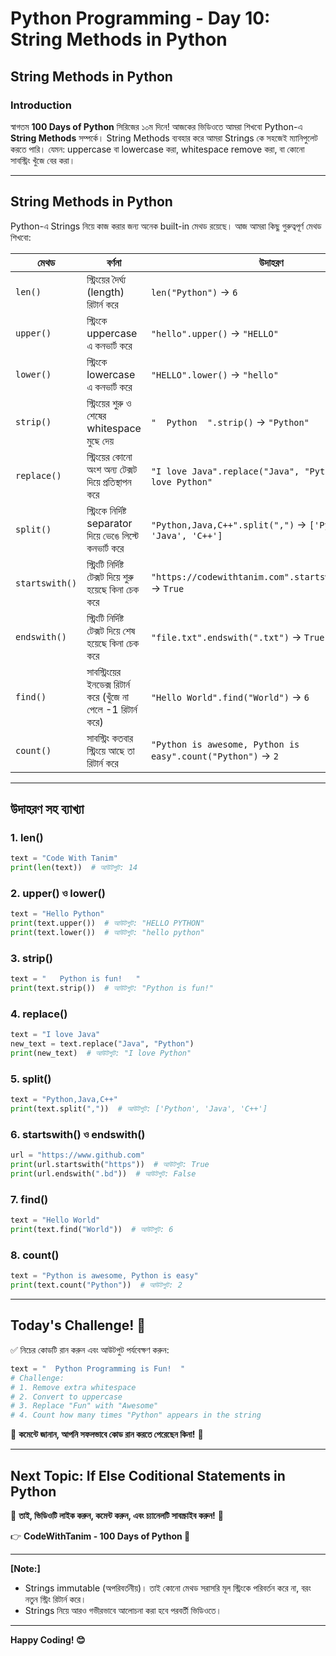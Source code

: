 # Python Programming - Day 10: String Methods in Python

## **String Methods in Python**

### **Introduction**
স্বাগতম **100 Days of Python** সিরিজের ১০ম দিনে! আজকের ভিডিওতে আমরা শিখবো Python-এ **String Methods** সম্পর্কে। String Methods ব্যবহার করে আমরা Strings কে সহজেই ম্যানিপুলেট করতে পারি। যেমন: uppercase বা lowercase করা, whitespace remove করা, বা কোনো সাবস্ট্রিং খুঁজে বের করা।

---

## **String Methods in Python**

Python-এ Strings নিয়ে কাজ করার জন্য অনেক built-in মেথড রয়েছে। আজ আমরা কিছু গুরুত্বপূর্ণ মেথড শিখবো:

| মেথড | বর্ণনা | উদাহরণ |
|-------|--------|--------|
| `len()` | স্ট্রিংয়ের দৈর্ঘ্য (length) রিটার্ন করে | `len("Python")` → `6` |
| `upper()` | স্ট্রিংকে uppercase এ কনভার্ট করে | `"hello".upper()` → `"HELLO"` |
| `lower()` | স্ট্রিংকে lowercase এ কনভার্ট করে | `"HELLO".lower()` → `"hello"` |
| `strip()` | স্ট্রিংয়ের শুরু ও শেষের whitespace মুছে দেয় | `"  Python  ".strip()` → `"Python"` |
| `replace()` | স্ট্রিংয়ের কোনো অংশ অন্য টেক্সট দিয়ে প্রতিস্থাপন করে | `"I love Java".replace("Java", "Python")` → `"I love Python"` |
| `split()` | স্ট্রিংকে নির্দিষ্ট separator দিয়ে ভেঙে লিস্টে কনভার্ট করে | `"Python,Java,C++".split(",")` → `['Python', 'Java', 'C++']` |
| `startswith()` | স্ট্রিংটি নির্দিষ্ট টেক্সট দিয়ে শুরু হয়েছে কিনা চেক করে | `"https://codewithtanim.com".startswith("https")` → `True` |
| `endswith()` | স্ট্রিংটি নির্দিষ্ট টেক্সট দিয়ে শেষ হয়েছে কিনা চেক করে | `"file.txt".endswith(".txt")` → `True` |
| `find()` | সাবস্ট্রিংয়ের ইনডেক্স রিটার্ন করে (খুঁজে না পেলে -1 রিটার্ন করে) | `"Hello World".find("World")` → `6` |
| `count()` | সাবস্ট্রিং কতবার স্ট্রিংয়ে আছে তা রিটার্ন করে | `"Python is awesome, Python is easy".count("Python")` → `2` |

---

## **উদাহরণ সহ ব্যাখ্যা**

### **1. len()**
```python
text = "Code With Tanim"
print(len(text))  # আউটপুট: 14
```

### **2. upper() ও lower()**
```python
text = "Hello Python"
print(text.upper())  # আউটপুট: "HELLO PYTHON"
print(text.lower())  # আউটপুট: "hello python"
```

### **3. strip()**
```python
text = "   Python is fun!   "
print(text.strip())  # আউটপুট: "Python is fun!"
```

### **4. replace()**
```python
text = "I love Java"
new_text = text.replace("Java", "Python")
print(new_text)  # আউটপুট: "I love Python"
```

### **5. split()**
```python
text = "Python,Java,C++"
print(text.split(","))  # আউটপুট: ['Python', 'Java', 'C++']
```

### **6. startswith() ও endswith()**
```python
url = "https://www.github.com"
print(url.startswith("https"))  # আউটপুট: True
print(url.endswith(".bd"))  # আউটপুট: False
```

### **7. find()**
```python
text = "Hello World"
print(text.find("World"))  # আউটপুট: 6
```

### **8. count()**
```python
text = "Python is awesome, Python is easy"
print(text.count("Python"))  # আউটপুট: 2
```

---

## **Today's Challenge! 🎯**
✅ নিচের কোডটি রান করুন এবং আউটপুট পর্যবেক্ষণ করুন:
```python
text = "  Python Programming is Fun!  "
# Challenge:
# 1. Remove extra whitespace
# 2. Convert to uppercase
# 3. Replace "Fun" with "Awesome"
# 4. Count how many times "Python" appears in the string
```

📢 **কমেন্টে জানান, আপনি সফলভাবে কোড রান করতে পেরেছেন কিনা!** 💬

---

## **Next Topic: If Else Coditional Statements in Python**
🔔 **তাই, ভিডিওটি লাইক করুন, কমেন্ট করুন, এবং চ্যানেলটি সাবস্ক্রাইব করুন!** 🚀

👉 **CodeWithTanim - 100 Days of Python 🚀**

---

**[Note:]**  
- Strings immutable (অপরিবর্তনীয়)। তাই কোনো মেথড সরাসরি মূল স্ট্রিংকে পরিবর্তন করে না, বরং নতুন স্ট্রিং রিটার্ন করে।  
- Strings নিয়ে আরও গভীরভাবে আলোচনা করা হবে পরবর্তী ভিডিওতে।  

--- 

**Happy Coding! 😊**
